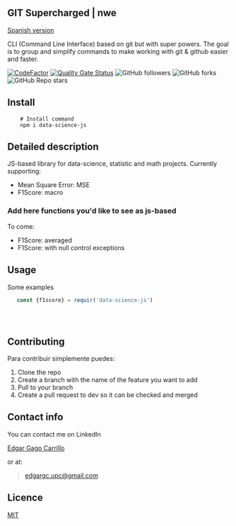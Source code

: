 ## GIT Supercharged | nwe 

[Spanish version](https://github.com/gagocarrilloedgar/nwe/blob/main/READMEES.md)

CLI (Command Line Interface) based on git but with super powers. The goal is to group and simplify commands to make working with git & github easier and faster.

[![CodeFactor](https://www.codefactor.io/repository/github/gagocarrilloedgar/nwe/badge)](https://www.codefactor.io/repository/github/gagocarrilloedgar/nwe) [![Quality Gate Status](https://sonarcloud.io/api/project_badges/measure?project=gagocarrilloedgar_gitx&metric=alert_status)](https://sonarcloud.io/dashboard?id=gagocarrilloedgar_gitx) ![GitHub followers](https://img.shields.io/github/followers/gagocarrilloedgar?style=social) ![GitHub forks](https://img.shields.io/github/forks/gagocarrilloedgar/gitx?style=social) ![GitHub Repo stars](https://img.shields.io/github/stars/gagocarrilloedgar/gitx?style=social)

## Install

```shell
    # Install command
    npm i data-science-js
```

## Detailed description

JS-based library for data-science, statistic and math projects. Currently supporting: 

- Mean Square Error: MSE
- F1Score: macro

### Add here functions you'd like to see as js-based

To come:

- F1Score: averaged
- F1Score: with null control exceptions

 
## Usage

Some examples

```javascript
   const {f1score} = requir('data-science-js')  

     
      
```


## Contributing 

Para contribuir simplemente puedes:

1. Clone the repo
2. Create a branch with the name of the feature you want to add
3. Pull to your branch
4. Create a pull request to dev so it can be checked and merged


## Contact info 

You can contact me on LinkedIn

[Edgar Gago Carrillo](https://www.linkedin.com/in/edgargagocarrillo/)

or at:

> edgargc.upc@gmail.com

## Licence 

[MIT](https://opensource.org/licenses/MIT)
